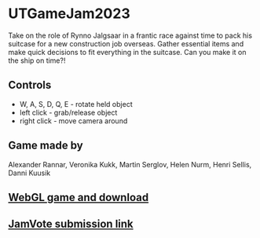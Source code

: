 # UTGameJam2023

Take on the role of Rynno Jalgsaar in a frantic race against time to pack his suitcase for a new construction job overseas. Gather essential items and make quick decisions to fit everything in the suitcase. Can you make it on the ship on time?!

## Controls
* W, A, S, D, Q, E - rotate held object 
* left click - grab/release object
* right click - move camera around

## Game made by
Alexander Rannar, Veronika Kukk, Martin Serglov, Helen Nurm, Henri Sellis, Danni Kuusik

## [WebGL game and download](https://ron88.itch.io/pack-for-ship)

## [JamVote submission link](https://vote.aptgg.ee/event/utgj23/team/6251883517706240)